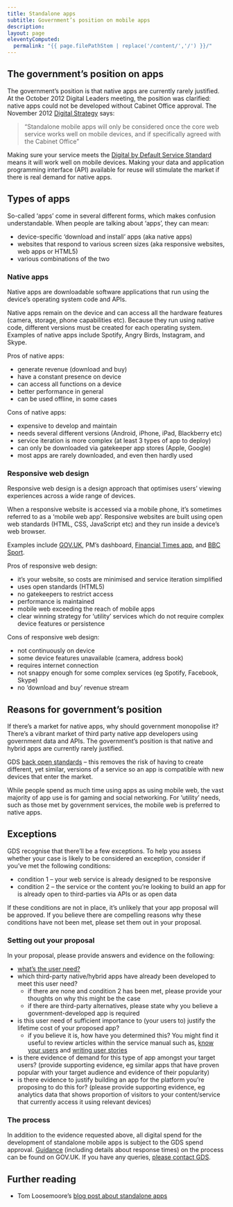 ```yaml
---
title: Standalone apps
subtitle: Government’s position on mobile apps
description:
layout: page
eleventyComputed:
  permalink: "{{ page.filePathStem | replace('/content/','/') }}/"
---
```

## The government’s position on apps

The government’s position is that native apps are currently rarely justified. At the October 2012 Digital Leaders meeting, the position was clarified: native apps could not be developed without Cabinet Office approval. The November 2012 [Digital Strategy](https://www.gov.uk/government/publications/government-digital-strategy) says:

> “Standalone mobile apps will only be considered once the core web service works well on mobile devices, and if specifically agreed with the Cabinet Office”

Making sure your service meets the [Digital by Default Service Standard](/version-1/) means it will work well on mobile devices. Making your data and application programming interface (API) available for reuse will stimulate the market if there is real demand for native apps.

## Types of apps

So-called ‘apps’ come in several different forms, which makes confusion understandable. When people are talking about ‘apps’, they can mean:

- device-specific ‘download and install’ apps (aka native apps)
- websites that respond to various screen sizes (aka responsive websites, web apps or HTML5)
- various combinations of the two

### Native apps

Native apps are downloadable software applications that run using the device’s operating system code and APIs.

Native apps remain on the device and can access all the hardware features (camera, storage, phone capabilities etc). Because they run using native code, different versions must be created for each operating system. Examples of native apps include Spotify, Angry Birds, Instagram, and Skype.

Pros of native apps:

- generate revenue (download and buy)
- have a constant presence on device
- can access all functions on a device
- better performance in general
- can be used offline, in some cases

Cons of native apps:

- expensive to develop and maintain
- needs several different versions (Android, iPhone, iPad, Blackberry etc)
- service iteration is more complex (at least 3 types of app to deploy)
- can only be downloaded via gatekeeper app stores (Apple, Google)
- most apps are rarely downloaded, and even then hardly used

### Responsive web design

Responsive web design is a design approach that optimises users’ viewing experiences across a wide range of devices.

When a responsive website is accessed via a mobile phone, it’s sometimes referred to as a ‘mobile web app’. Responsive websites are built using open web standards (HTML, CSS, JavaScript etc) and they run inside a device’s web browser.

Examples include [GOV.UK](https://www.gov.uk/), PM’s dashboard, [Financial Times app](https://app.ft.com/), and [BBC Sport](https://www.bbc.co.uk/sport/).

Pros of responsive web design:

- it’s your website, so costs are minimised and service iteration simplified
- uses open standards (HTML5)
- no gatekeepers to restrict access
- performance is maintained
- mobile web exceeding the reach of mobile apps
- clear winning strategy for ‘utility’ services which do not require complex device features or persistence

Cons of responsive web design:

- not continuously on device
- some device features unavailable (camera, address book)
- requires internet connection
- not snappy enough for some complex services (eg Spotify, Facebook, Skype)
- no ‘download and buy’ revenue stream

## Reasons for government’s position

If there’s a market for native apps, why should government monopolise it? There’s a vibrant market of third party native app developers using government data and APIs. The government’s position is that native and hybrid apps are currently rarely justified.

GDS [back open standards](/version-1/guides/open-standards-and-licensing/) – this removes the risk of having to create different, yet similar, versions of a service so an app is compatible with new devices that enter the market.

While people spend as much time using apps as using mobile web, the vast majority of app use is for gaming and social networking. For ‘utility’ needs, such as those met by government services, the mobile web is preferred to native apps.

## Exceptions

GDS recognise that there’ll be a few exceptions. To help you assess whether your case is likely to be considered an exception, consider if you’ve met the following conditions:

- condition 1 – your web service is already designed to be responsive
- condition 2 – the service or the content you’re looking to build an app for is already open to third-parties via APIs or as open data

If these conditions are not in place, it’s unlikely that your app proposal will be approved. If you believe there are compelling reasons why these conditions have not been met, please set them out in your proposal.

### Setting out your proposal

In your proposal, please provide answers and evidence on the following:

- [what’s the user need?](/version-1/guides/user-needs/)
- which third-party native/hybrid apps have already been developed to meet this user need?
    - if there are none and condition 2 has been met, please provide your thoughts on why this might be the case
    - if there are third-party alternatives, please state why you believe a government-developed app is required
- is this user need of sufficient importance to (your users to) justify the lifetime cost of your proposed app?
    - if you believe it is, how have you determined this? You might find it useful to review articles within the service manual such as, [know your users](https://web.archive.org/web/20150926011741/https://www.gov.uk/service-manual/user-centred-design) and [writing user stories](/version-1/guides/writing-user-stories/)
- is there evidence of demand for this type of app amongst your target users? (provide supporting evidence, eg similar apps that have proven popular with your target audience and evidence of their popularity)
- is there evidence to justify building an app for the platform you’re proposing to do this for? (please provide supporting evidence, eg analytics data that shows proportion of visitors to your content/service that currently access it using relevant devices)

### The process

In addition to the evidence requested above, all digital spend for the development of standalone mobile apps is subject to the GDS spend approval. [Guidance](https://www.gov.uk/government/publications/cabinet-office-controls) (including details about response times) on the process can be found on GOV.UK. If you have any queries, [please contact GDS](mailto:pmo@digital.cabinet-office.gov.uk).

## Further reading

- Tom Loosemoore’s [blog post about standalone apps](https://gds.blog.gov.uk/2013/03/12/were-not-appy-not-appy-at-all/)
